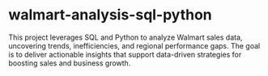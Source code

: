 # walmart-analysis-sql-python
This project leverages SQL and Python to analyze Walmart sales data, uncovering trends, inefficiencies, and regional performance gaps. The goal is to deliver actionable insights that support data-driven strategies for boosting sales and business growth.
